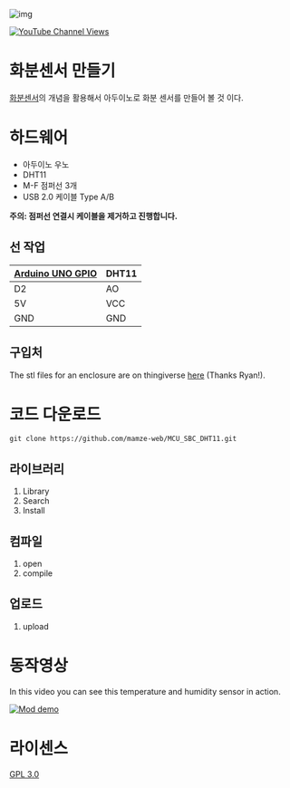 ![img](/img/IMG_0667.png)

[![YouTube Channel Views](https://img.shields.io/youtube/channel/views/UCz5BOU9J9pB_O0B8-rDjCWQ?label=YouTube&style=social)](https://youtu.be/E6wkvTG2Ofs?si=k_IFc8MM8aGpZE7J)

# 화분센서 만들기

[화분센서](https://ko.wikipedia.org/wiki/%EC%8B%A4%EC%8B%9C%EA%B0%84_%EC%8B%9C%EA%B3%84)의 개념을 활용해서 아두이노로 화분 센서를 만들어 볼 것 이다.

# 하드웨어 

- 아두이노 우노  
- DHT11
- M-F 점퍼선 3개 
- USB 2.0 케이블 Type A/B


**주의: 점퍼선 연결시 케이블을 제거하고 진행합니다.**

## 선 작업 

| [Arduino UNO GPIO](https://docs.arduino.cc/resources/pinouts/A000066-full-pinout.pdf) | DHT11 |
|-----------|------|
|  D2   | AO  |
|   5V      | VCC  |
|   GND     | GND  |


## 구입처 

The stl files for an enclosure are on thingiverse [here](https://www.thingiverse.com/thing:6125748) (Thanks Ryan!).

# 코드 다운로드 

    git clone https://github.com/mamze-web/MCU_SBC_DHT11.git

## 라이브러리  
1. Library 
2. Search
3. Install

## 컴파일   

1. open
2. compile

## 업로드  
1. upload

# 동작영상 

In this video you can see this temperature and humidity sensor in action.

[![Mod demo](/img/IMG_0667.png)](https://www.youtube.com/watch?v=E6wkvTG2Ofs "Video Title")

# 라이센스 
[GPL 3.0](https://olis.or.kr/license/Detailselect.do?lId=1072&mapCode=010072)
